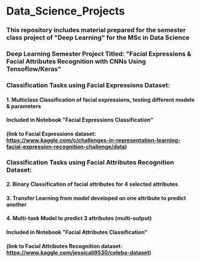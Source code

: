 # Data_Science_Projects
### This repository includes material prepared for the semester class project of "Deep Learning" for the MSc in Data Science

### Deep Learning Semester Project Titled: "Facial Expressions & Facial Attributes Recognition with CNNs Using Tensoflow/Keras"

### Classification Tasks using Facial Expressions Dataset:
#### 1. Multiclass Classification of facial expressions, testing different models & parameters
#### Included in Notebook "Facial Expressions Classification" 
#### (link to Facial Expressions dataset: https://www.kaggle.com/c/challenges-in-representation-learning-facial-expression-recognition-challenge/data)

### Classification Tasks using Facial Attributes Recognition Dataset:
#### 2. Binary Classification of facial attributes for 4 selected attributes 
#### 3. Transfer Learning from model developed on one attribute to predict another
#### 4. Multi-task Model to predict 3 attributes (multi-output)
#### Included in Notebook "Facial Attributes Classification"
#### (link to Facial Attributes Recognition dataset: https://www.kaggle.com/jessicali9530/celeba-dataset)




